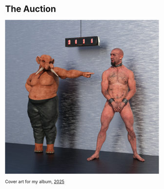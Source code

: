 # The Auction

![The Auction](./Auction.webp)

Cover art for my album, [2025](https://distrokid.com/hyperfollow/kirkrader/2025)